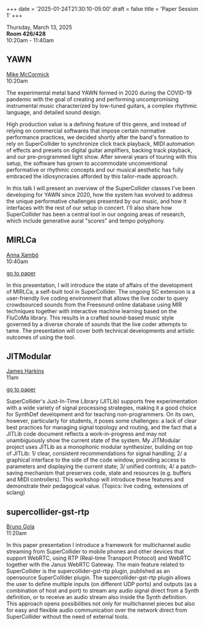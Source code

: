 
+++
date = '2025-01-24T21:30:10-05:00'
draft = false
title = 'Paper Session 1'
+++

Thursday, March 13, 2025  
**Room 426/428**  
10:20am - 11:40am  

## YAWN

[Mike McCormick](/bios/#mike-mccormick)  
10:20am

The experimental metal band YAWN formed in 2020 during the COVID-19 pandemic with the goal of creating and performing uncompromising instrumental music characterized by low-tuned guitars, a complex rhythmic language, and detailed sound design.

High production value is a defining feature of this genre, and instead of relying on commercial softwares that impose certain normative performance practices, we decided shortly after the band's formation to rely on SuperCollider to synchronize click track playback, MIDI automation of effects and presets on digital guitar amplifiers, backing track playback, and our pre-programmed light show. After several years of touring with this setup, the software has grown to accommodate unconventional performative or rhythmic concepts and our musical aesthetic has fully embraced the idiosyncrasies afforded by this tailor-made approach.

In this talk I will present an overview of the SuperCollider classes I've been developing for YAWN since 2020, how the system has evolved to address the unique performative challenges presented by our music, and how it interfaces with the rest of our setup in concert. I'll also share how SuperCollider has been a central tool in our ongoing areas of research, which include generative aural "scores" and tempo polyphony.

## MIRLCa

[Anna Xambó](/bios/#anna-xambó)  
10:40am

[go to paper](/papers/Xambó.pdf)

In this presentation, I will introduce the state of affairs of the development of MIRLCa, a self-built tool in SuperCollider. The ongoing SC extension is a user-friendly live coding environment that allows the live coder to query crowdsourced sounds from the Freesound online database using MIR techniques together with interactive machine learning based on the FluCoMa library. This results in a crafted sound-based music style governed by a diverse chorale of sounds that the live coder attempts to tame. The presentation will cover both technical developments and artistic outcomes of using the tool.

## JITModular

[James Harkins](/bios/#james-harkins)  
11am

[go to paper](/papers/Harkins.pdf)

SuperCollider's Just-In-Time Library (JITLib) supports free experimentation with a wide variety of signal processing strategies, making it a good choice for SynthDef development and for teaching non-programmers. On its own, however, particularly for students, it poses some challenges: a lack of clear best practices for managing signal topology and routing, and the fact that a JITLib code document reflects a work-in-progress and may not unambiguously show the current state of the system. My JITModular project uses JITLib as a monophonic modular synthesizer, building on top of JITLib: 1/ clear, consistent recommendations for signal handling; 2/ a graphical interface to the side of the code window, providing access to parameters and displaying the current state; 3/ unified controls; 4/ a patch-saving mechanism that preserves code, state and resources (e.g. buffers and MIDI controllers). This workshop will introduce these features and demonstrate their pedagogical value. (Topics: live coding, extensions of sclang)

## supercollider-gst-rtp

[Bruno Gola](/bios/#bruno-gola)  
11:20am

In this paper presentation I introduce a framework for multichannel audio streaming from SuperCollider to mobile phones and other devices that support WebRTC, using RTP (Real-time Transport Protocol) and WebRTC together with the Janus WebRTC Gateway. The main feature related to SuperCollider is the supercollider-gst-rtp plugin, published as an opensource SuperCollider plugin. The supercollider-gst-rtp plugin allows the user to define multiple inputs (on different UDP ports) and outputs (as a combination of host and port) to stream any audio signal direct from a Synth definition, or to receive an audio stream also inside the Synth definition. This approach opens possibilities not only for multichannel pieces but also for easy and flexible audio communication over the network direct from SuperCollider without the need of external tools.

